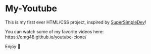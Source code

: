 # My-Youtube

This is my first ever HTML/CSS project, inspired by [SuperSimpleDev](https://www.youtube.com/watch?v=G3e-cpL7ofc&t=19404s)!

You can watch some of my favorite videos here: https://omg48.github.io/youtube-clone/

Enjoy :whale:
